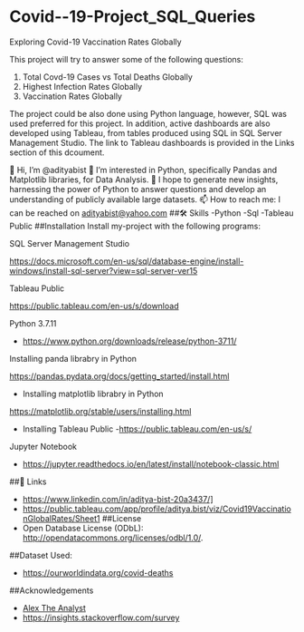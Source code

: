# Covid--19-Project_SQL_Queries
Exploring Covid-19 Vaccination Rates Globally

This project will try to answer some of the following questions:

1. Total Covd-19 Cases vs Total Deaths Globally
2. Highest Infection Rates Globally
3. Vaccination Rates Globally

The project could be also done using Python language, however, SQL was used preferred for this project. In addition, active dashboards are also developed using Tableau, from tables produced using SQL in SQL Server Management Studio. The link to Tableau dashboards is provided in the Links section of this dcoument.

👋 Hi, I’m @adityabist
👀 I’m interested in Python, specifically Pandas and Matplotlib libraries, for Data Analysis.
🌱 I hope to generate new insights, harnessing the power of Python to answer questions and develop an understanding of publicly available large datasets.
📫 How to reach me: I can be reached on adityabist@yahoo.com
##🛠 Skills
-Python
-Sql
-Tableau Public
##Installation
Install my-project with the following programs:

SQL Server Management Studio

https://docs.microsoft.com/en-us/sql/database-engine/install-windows/install-sql-server?view=sql-server-ver15

Tableau Public

https://public.tableau.com/en-us/s/download

Python 3.7.11

- https://www.python.org/downloads/release/python-3711/

Installing panda librabry in Python

https://pandas.pydata.org/docs/getting_started/install.html
- Installing matplotlib librabry in Python

https://matplotlib.org/stable/users/installing.html
- Installing Tableau Public -https://public.tableau.com/en-us/s/

Jupyter Notebook

- https://jupyter.readthedocs.io/en/latest/install/notebook-classic.html

##🔗 Links
-  https://www.linkedin.com/in/aditya-bist-20a3437/]
-  https://public.tableau.com/app/profile/aditya.bist/viz/Covid19VaccinationGlobalRates/Sheet1
##License
-  Open Database License (ODbL): http://opendatacommons.org/licenses/odbl/1.0/.

##Dataset Used:
-  https://ourworldindata.org/covid-deaths

##Acknowledgements
-  [Alex The Analyst](https://www.youtube.com/c/AlexTheAnalyst/about)
-  https://insights.stackoverflow.com/survey
